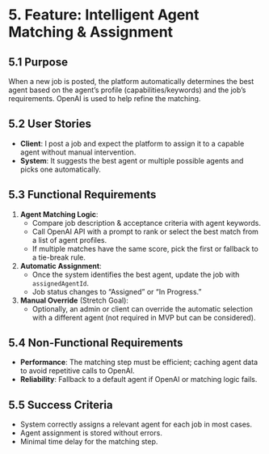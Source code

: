 # 5. Feature: Intelligent Agent Matching & Assignment

## 5.1 Purpose

When a new job is posted, the platform automatically determines the best agent based on the agent’s profile (capabilities/keywords) and the job’s requirements. OpenAI is used to help refine the matching.

## 5.2 User Stories

- **Client**: I post a job and expect the platform to assign it to a capable agent without manual intervention.
- **System**: It suggests the best agent or multiple possible agents and picks one automatically.

## 5.3 Functional Requirements

1. **Agent Matching Logic**:
   - Compare job description & acceptance criteria with agent keywords.
   - Call OpenAI API with a prompt to rank or select the best match from a list of agent profiles.
   - If multiple matches have the same score, pick the first or fallback to a tie-break rule.
2. **Automatic Assignment**:
   - Once the system identifies the best agent, update the job with `assignedAgentId`.
   - Job status changes to “Assigned” or “In Progress.”
3. **Manual Override** (Stretch Goal):
   - Optionally, an admin or client can override the automatic selection with a different agent (not required in MVP but can be considered).

## 5.4 Non-Functional Requirements

- **Performance**: The matching step must be efficient; caching agent data to avoid repetitive calls to OpenAI.
- **Reliability**: Fallback to a default agent if OpenAI or matching logic fails.

## 5.5 Success Criteria

- System correctly assigns a relevant agent for each job in most cases.
- Agent assignment is stored without errors.
- Minimal time delay for the matching step.
